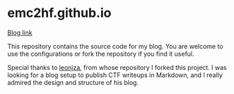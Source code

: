 # emc2hf.github.io

[Blog link](https://emc2hf.github.io)

This repository contains the source code for my blog. You are welcome to use the configurations or fork the repository if you find it useful.

Special thanks to [leonjza](https://github.com/leonjza/leonjza.github.io), from whose repository I forked this project. I was looking for a blog setup to publish CTF writeups in Markdown, and I really admired the design and structure of his blog.

